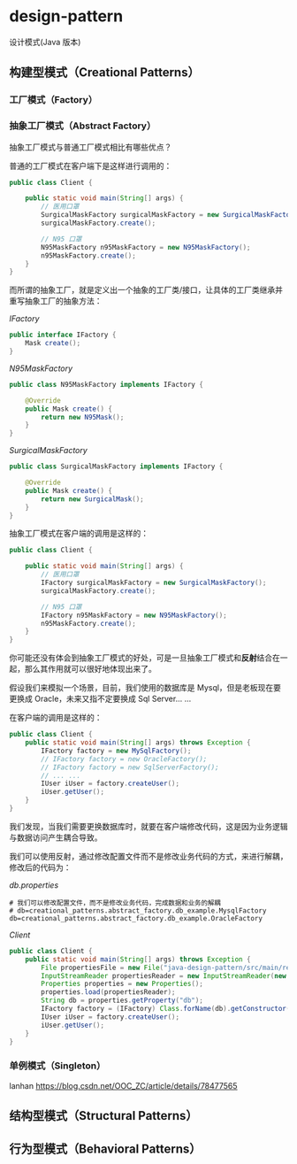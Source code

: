 # design-pattern
设计模式(Java 版本)
## 构建型模式（Creational Patterns）
### 工厂模式（Factory）
### 抽象工厂模式（Abstract Factory）

抽象工厂模式与普通工厂模式相比有哪些优点？

普通的工厂模式在客户端下是这样进行调用的：
```java
public class Client {

    public static void main(String[] args) {
        // 医用口罩
        SurgicalMaskFactory surgicalMaskFactory = new SurgicalMaskFactory();
        surgicalMaskFactory.create();

        // N95 口罩
        N95MaskFactory n95MaskFactory = new N95MaskFactory();
        n95MaskFactory.create();
    }
}
```

而所谓的抽象工厂，就是定义出一个抽象的工厂类/接口，让具体的工厂类继承并重写抽象工厂的抽象方法：

*IFactory*
```java
public interface IFactory {
    Mask create();
}
```
*N95MaskFactory*
```java
public class N95MaskFactory implements IFactory {

    @Override
    public Mask create() {
        return new N95Mask();
    }
}
```
*SurgicalMaskFactory*
```java
public class SurgicalMaskFactory implements IFactory {

    @Override
    public Mask create() {
        return new SurgicalMask();
    }
}
```
抽象工厂模式在客户端的调用是这样的：
```java
public class Client {

    public static void main(String[] args) {
        // 医用口罩
        IFactory surgicalMaskFactory = new SurgicalMaskFactory();
        surgicalMaskFactory.create();

        // N95 口罩
        IFactory n95MaskFactory = new N95MaskFactory();
        n95MaskFactory.create();
    }
}
```
你可能还没有体会到抽象工厂模式的好处，可是一旦抽象工厂模式和**反射**结合在一起，那么其作用就可以很好地体现出来了。

假设我们来模拟一个场景，目前，我们使用的数据库是 Mysql，但是老板现在要更换成 Oracle，未来又指不定要换成 Sql Server... ...

在客户端的调用是这样的：
```java
public class Client {
    public static void main(String[] args) throws Exception {
        IFactory factory = new MySqlFactory();
        // IFactory factory = new OracleFactory();
        // IFactory factory = new SqlServerFactory();
        // ... ...
        IUser iUser = factory.createUser();
        iUser.getUser();
    }
}
```
我们发现，当我们需要更换数据库时，就要在客户端修改代码，这是因为业务逻辑与数据访问产生耦合导致。

我们可以使用反射，通过修改配置文件而不是修改业务代码的方式，来进行解耦，修改后的代码为：

*db.properties*
```properties
# 我们可以修改配置文件，而不是修改业务代码，完成数据和业务的解耦
# db=creational_patterns.abstract_factory.db_example.MysqlFactory
db=creational_patterns.abstract_factory.db_example.OracleFactory
```
*Client*
```java
public class Client {
    public static void main(String[] args) throws Exception {
        File propertiesFile = new File("java-design-pattern/src/main/resources/db.properties");
        InputStreamReader propertiesReader = new InputStreamReader(new FileInputStream(propertiesFile.getAbsolutePath()), "UTF-8");
        Properties properties = new Properties();
        properties.load(propertiesReader);
        String db = properties.getProperty("db");
        IFactory factory = (IFactory) Class.forName(db).getConstructor().newInstance();
        IUser iUser = factory.createUser();
        iUser.getUser();
    }
}
```

### 单例模式（Singleton）

lanhan
https://blog.csdn.net/OOC_ZC/article/details/78477565
## 结构型模式（Structural Patterns）
## 行为型模式（Behavioral Patterns）
